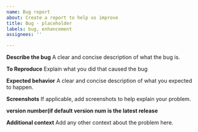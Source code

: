 ```yaml
---
name: Bug report
about: Create a report to help us improve
title: Bug - placeholder
labels: bug, enhancement
assignees: ''

---
```


**Describe the bug**
A clear and concise description of what the bug is.

**To Reproduce**
Explain what you did that caused the bug

**Expected behavior**
A clear and concise description of what you expected to happen.

**Screenshots**
If applicable, add screenshots to help explain your problem.

**version number(if default version num is the latest release**

**Additional context**
Add any other context about the problem here.

